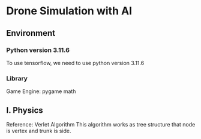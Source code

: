 # Drone Simulation with AI

## Environment

### Python version 3.11.6

To use tensorflow, we need to use python version 3.11.6

### Library

Game Engine: pygame
math

## I. Physics

Reference: Verlet Algorithm
This algorithm works as tree structure that node is vertex and trunk is side.
